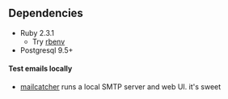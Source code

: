 ## Dependencies

- Ruby 2.3.1
  - Try [rbenv](https://github.com/rbenv/rbenv)
- Postgresql 9.5+

#### Test emails locally

- [mailcatcher](https://github.com/sj26/mailcatcher) runs a local SMTP server and web UI. it's sweet
